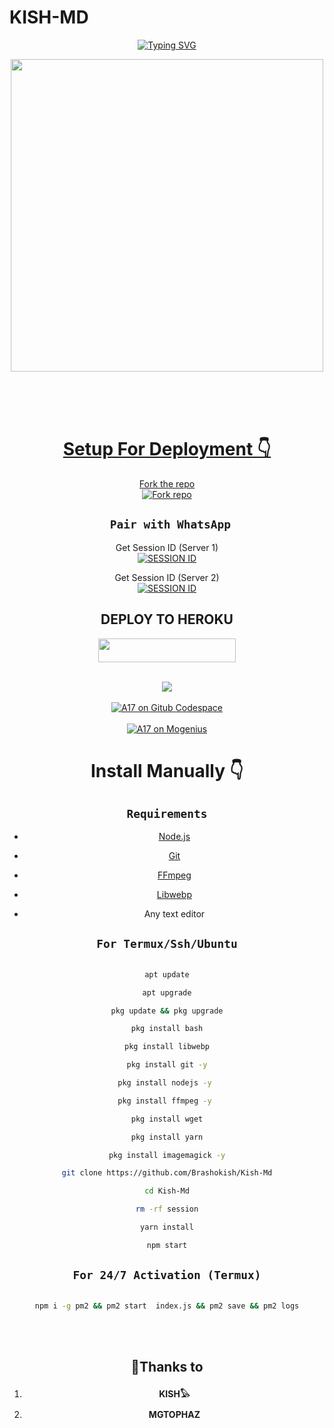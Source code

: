 # KISH-MD 
<div align="center">
<a href="https://git.io/typing-svg"><img src="https://readme-typing-svg.demolab.com?font=Ribeye&size=50&pause=1000&color=F710B1&center=true&width=910&height=100&lines=I'M+KISH-MD;Multi+Device+Whatsapp+Bot;" alt="Typing SVG" /></a>
  
<p align="center">  
  <a href="https://youtube.com/channel/UCLUS9v7q4JagAqIJ3eeMM8w">   
    <img src="https://telegra.ph/file/054986c17ed343e74ca6b.jpg"width="500" height="500"/>
</p>
</br>

</br>
</br>

# Setup For Deployment 👇

Fork the repo
    <br>
<a href='https://github.com/Brashokish/Kish-MD/fork' target="_blank"><img alt='Fork repo' src='https://img.shields.io/badge/Fork Repo-100000?style=for-the-badge&logo=scan&logoColor=white&labelColor=black&color=blue'/></a>



## ` Pair with WhatsApp`
Get Session ID (Server 1)
    <br>
<a href='https://kish-md-pair-2c6a7d35cc1e.herokuapp.com/pair' target="_blank"><img alt='SESSION ID' src='https://img.shields.io/badge/Session_id-100000?style=for-the-badge&logo=scan&logoColor=white&labelColor=black&color=red'/></a>


Get Session ID (Server 2)
    <br>
<a href='https://kish-md-pairing.onrender.com/' target="_blank"><img alt='SESSION ID' src='https://img.shields.io/badge/Session_id-100000?style=for-the-badge&logo=scan&logoColor=white&labelColor=black&color=red'/></a>

## DEPLOY TO HEROKU
<p align="center"><a href="https://dashboard.heroku.com/new?template=https://github.com/Brashokish/Kish-MD)"> <img src="https://img.shields.io/badge/Heroku%20Deploy-magneta?style=for-the-badge&logo=heroku" width="220" height="38.45"/></a></p>
<br>
<a href="https://railway.app/new"><img src="https://railway.app/button.svg" />
<br>
<br>
  <a href="https://github.com/codespaces/new"><img title="A17 on Gitub Codespace" src="https://img.shields.io/badge/DEPLOY CODESPACE-h?color=black&style=for-the-badge&logo=visualstudiocode" />
</a>
  <br>
<br>
  <a href="https://studio.mogenius.com/studio/cloud-space/cloud-space-overview"><img title="A17 on Mogenius" src="https://img.shields.io/badge/DEPLOY MOGENIUS-h?color=blue&style=for-the-badge&logo=genius"></a>
</a>

# Install Manually 👇

## `Requirements`

* [Node.js](https://nodejs.org/en/)

* [Git](https://git-scm.com/downloads)

* [FFmpeg](https://github.com/BtbN/FFmpeg-Builds/releases/download/autobuild-2020-12-08-13-03/ffmpeg-n4.3.1-26-gca55240b8c-win64-gpl-4.3.zip)

* [Libwebp](https://developers.google.com/speed/webp/download)

* Any text editor


## `For Termux/Ssh/Ubuntu`

```bash

apt update

apt upgrade

pkg update && pkg upgrade

pkg install bash

pkg install libwebp

pkg install git -y

pkg install nodejs -y 

pkg install ffmpeg -y 

pkg install wget

pkg install yarn

pkg install imagemagick -y

git clone https://github.com/Brashokish/Kish-Md

cd Kish-Md

rm -rf session

yarn install

npm start

```

## `For 24/7 Activation (Termux)`

```bash

npm i -g pm2 && pm2 start  index.js && pm2 save && pm2 logs

```
<br>
<br>
 <h2 align="center"> 🔖Thanks to
</h2>

1. **KISH𓅃**

2. **MGTOPHAZ**


